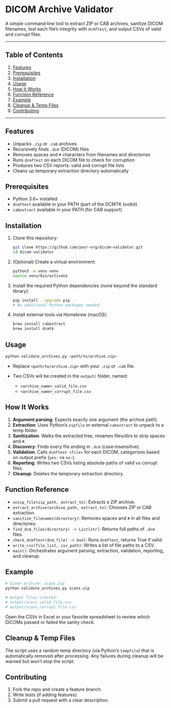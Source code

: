 # DICOM Archive Validator

A simple command‑line tool to extract ZIP or CAB archives, sanitize DICOM filenames, test each file’s integrity with `dcmftest`, and output CSVs of valid and corrupt files.

---

## Table of Contents

1. [Features](#features)
2. [Prerequisites](#prerequisites)
3. [Installation](#installation)
4. [Usage](#usage)
5. [How It Works](#how-it-works)
6. [Function Reference](#function-reference)
7. [Example](#example)
8. [Cleanup & Temp Files](#cleanup--temp-files)
9. [Contributing](#contributing)

---

## Features

* Unpacks `.zip` or `.cab` archives
* Recursively finds `.dcm` (DICOM) files
* Removes spaces and `#` characters from filenames and directories
* Runs `dcmftest` on each DICOM file to check for corruption
* Produces two CSV reports: valid and corrupt file lists
* Cleans up temporary extraction directory automatically

## Prerequisites

* Python 3.6+ installed
* `dcmftest` available in your PATH (part of the DCMTK toolkit)
* `cabextract` available in your PATH (for CAB support)

## Installation

1. Clone this repository:

   ```bash
   git clone https://github.com/your-org/dicom-validator.git
   cd dicom-validator
   ```

2. (Optional) Create a virtual environment:

   ```bash
   python3 -m venv venv
   source venv/bin/activate
   ```

3. Install the required Python dependencies (none beyond the standard library):

   ```bash
   pip install --upgrade pip
   # No additional Python packages needed
   ```

4. Install external tools via Homebrew (macOS):

   ```bash
   brew install cabextract
   brew install dcmtk
   ```

## Usage

```bash
python validate_archives.py <path/to/archive.zip>
```

* Replace `<path/to/archive.zip>` with your `.zip` or `.cab` file.
* Two CSVs will be created in the `output/` folder, named:

  * `<archive_name>_valid_file.csv`
  * `<archive_name>_corrupt_file.csv`

## How It Works

1. **Argument parsing**: Expects exactly one argument (the archive path).
2. **Extraction**: Uses Python’s `zipfile` or external `cabextract` to unpack to a temp folder.
3. **Sanitization**: Walks the extracted tree, renames files/dirs to strip spaces and `#`.
4. **Discovery**: Finds every file ending in `.dcm` (case‑insensitive).
5. **Validation**: Calls `dcmftest <file>` for each DICOM, categorizes based on output prefix (`yes:` vs `no:`).
6. **Reporting**: Writes two CSVs listing absolute paths of valid vs corrupt files.
7. **Cleanup**: Deletes the temporary extraction directory.

## Function Reference

* `unzip_file(zip_path, extract_to)`: Extracts a ZIP archive.
* `extract_archive(archive_path, extract_to)`: Chooses ZIP or CAB extraction.
* `sanitize_filenames(directory)`: Removes spaces and `#` in all files and directories.
* `find_dcm_files(directory) -> List[str]`: Returns full paths of `.dcm` files.
* `check_dcmftest(dcm_file) -> bool`: Runs `dcmftest`, returns True if valid.
* `write_csv(file_list, csv_path)`: Writes a list of file paths to a CSV.
* `main()`: Orchestrates argument parsing, extraction, validation, reporting, and cleanup.

## Example

```bash
# Given archive: scans.zip
python validate_archives.py scans.zip

# Output files created:
# output/scans_valid_file.csv
# output/scans_corrupt_file.csv
```

Open the CSVs in Excel or your favorite spreadsheet to review which DICOMs passed or failed the sanity check.

## Cleanup & Temp Files

The script uses a random temp directory (via Python’s `tempfile`) that is automatically removed after processing. Any failures during cleanup will be warned but won’t stop the script.

## Contributing

1. Fork the repo and create a feature branch.
2. Write tests (if adding features).
3. Submit a pull request with a clear description.
